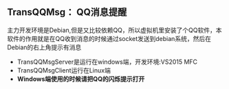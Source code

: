 ## TransQQMsg： QQ消息提醒
主力开发环境是Debian,但是又比较依赖QQ，所以虚拟机里安装了个QQ软件，本软件的作用就是在QQ收到消息的时候通过socket发送到debian系统，然后在Debian的右上角提示有消息

* TransQQMsgServer是运行在windows端，开发环境:VS2015 MFC 
* TransQQMsgClient运行在Linux端
* **Windows端使用的时候请把QQ的闪烁提示打开**
